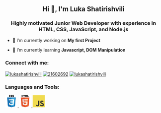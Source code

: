 <h2 align="center">Hi 👋, I'm Luka Shatirishvili</h2>
<h3 align="center">Highly motivated Junior Web Developer with experience in HTML, CSS, JavaScript, and Node.js</h3>

- 🔭 I’m currently working on **My first Project**

- 🌱 I’m currently learning **Javascript, DOM Manipulation**

<h3 align="left">Connect with me:</h3>
<p align="left">
<a href="https://linkedin.com/in/luka-shatirishvili" target="blank"><img align="center" src="https://raw.githubusercontent.com/rahuldkjain/github-profile-readme-generator/master/src/images/icons/Social/linked-in-alt.svg" alt="lukashatirishvili" height="30" width="40" /></a>
<a href="https://stackoverflow.com/users/21602692" target="blank"><img align="center" src="https://raw.githubusercontent.com/rahuldkjain/github-profile-readme-generator/master/src/images/icons/Social/stack-overflow.svg" alt="21602692" height="30" width="40" /></a>
<a href="https://codeforces.com/profile/lukashatirishvili" target="blank"><img align="center" src="https://raw.githubusercontent.com/rahuldkjain/github-profile-readme-generator/master/src/images/icons/Social/codeforces.svg" alt="lukashatirishvili" height="30" width="40" /></a>
</p>

<h3 align="left">Languages and Tools:</h3>
<p align="left"> <a href="https://www.w3schools.com/css/" target="_blank" rel="noreferrer"> <img src="https://raw.githubusercontent.com/devicons/devicon/master/icons/css3/css3-original-wordmark.svg" alt="css3" width="40" height="40"/> </a> <a href="https://www.w3.org/html/" target="_blank" rel="noreferrer"> <img src="https://raw.githubusercontent.com/devicons/devicon/master/icons/html5/html5-original-wordmark.svg" alt="html5" width="40" height="40"/> </a> <a href="https://developer.mozilla.org/en-US/docs/Web/JavaScript" target="_blank" rel="noreferrer"> <img src="https://raw.githubusercontent.com/devicons/devicon/master/icons/javascript/javascript-original.svg" alt="javascript" width="40" height="40"/> </a> </p>
